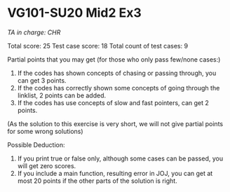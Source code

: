 # VG101-SU20 Mid2 Ex3
*TA in charge: CHR*

Total score: 25
Test case score: 18
Total count of test cases: 9

Partial points that you may get (for those who only pass few/none cases:)
1. If the codes has shown concepts of chasing or passing through, you can get 3 points.
2. If the codes has correctly shown some concepts of going through the linklist, 2 points can be added.
3. If the codes has use concepts of slow and fast pointers, can get 2 points.

(As the solution to this exercise is very short, we will not give partial points for some wrong solutions)

Possible Deduction:
1. If you print true or false only, although some cases can be passed, you will get zero scores.
2. If you include a main function, resulting error in JOJ, you can get at most 20 points if the other parts of the solution is right.
